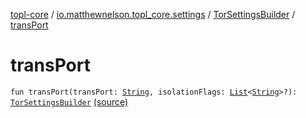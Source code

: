 [topl-core](../../index.md) / [io.matthewnelson.topl_core.settings](../index.md) / [TorSettingsBuilder](index.md) / [transPort](./trans-port.md)

# transPort

`fun transPort(transPort: `[`String`](https://kotlinlang.org/api/latest/jvm/stdlib/kotlin/-string/index.html)`, isolationFlags: `[`List`](https://kotlinlang.org/api/latest/jvm/stdlib/kotlin.collections/-list/index.html)`<`[`String`](https://kotlinlang.org/api/latest/jvm/stdlib/kotlin/-string/index.html)`>?): `[`TorSettingsBuilder`](index.md) [(source)](https://github.com/05nelsonm/TorOnionProxyLibrary-Android/blob/master/topl-core/src/main/java/io/matthewnelson/topl_core/settings/TorSettingsBuilder.kt#L814)
